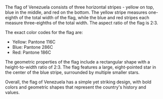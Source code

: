 The flag of Venezuela consists of three horizontal stripes - yellow on top, blue in the middle, and red on the bottom. The yellow stripe measures one-eighth of the total width of the flag, while the blue and red stripes each measure three-eighths of the total width. The aspect ratio of the flag is 2:3.

The exact color codes for the flag are:

- Yellow: Pantone 116C
- Blue: Pantone 286C
- Red: Pantone 186C

The geometric properties of the flag include a rectangular shape with a height-to-width ratio of 2:3. The flag features a large, eight-pointed star in the center of the blue stripe, surrounded by multiple smaller stars.

Overall, the flag of Venezuela has a simple yet striking design, with bold colors and geometric shapes that represent the country's history and values.